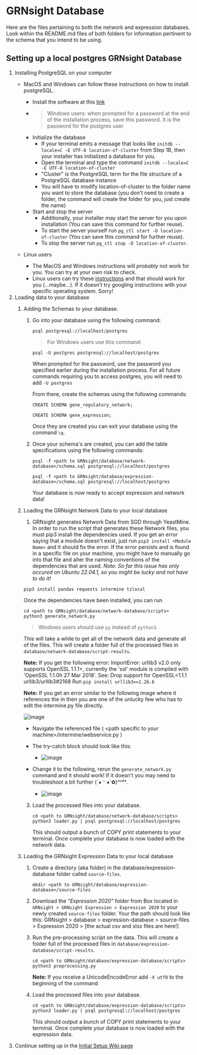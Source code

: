 # GRNsight Database
Here are the files pertaining to both the network and expression databases. Look within the README.md files of both folders for information pertinent to the schema that you intend to be using.
## Setting up a local postgres GRNsight Database
1. Installing PostgreSQL on your computer
    - MacOS and Windows can follow these instructions on how to install postgreSQL.
        - Install the software at this [link](https://www.postgresql.org/download/) 
        - > Windows users: when prompted for a password at the end of the installation process, save this password. It is the password for the postgres user
        - Initialize the database
           - If your terminal emits a message that looks like `initdb --locale=C -E UTF-8 location-of-cluster` from Step 1B, then your installer has initialized a database for you.
           - Open the terminal and type the command `initdb --locale=C -E UTF-8 location-of-cluster`
           - "Cluster" is the PostgreSQL term for the file structure of a PostgreSQL database instance
           - You will have to modify location-of-cluster to the folder name you want to store the database (you don't need to create a folder, the command will create the folder for you, just create the name)
        - Start and stop the server
            - Additionally, your installer may start the server for you upon installation (You can save this command for further reuse).
            - To start the server yourself run `pg_ctl start -D location-of-cluster` (You can save this command for further reuse).
            - To stop the server run `pg_ctl stop -D location-of-cluster`.
        
    - Linux users
      - The MacOS and Windows instructions will _probably_ not work for you. You can try at your own risk to check.
      - Linux users can try these [instructions](https://www.geeksforgeeks.org/install-postgresql-on-linux/) and that should work for you (...maybe...). If it doesn't try googling instructions with your specific operating system. Sorry!
2. Loading data to your database
    1. Adding the Schemas to your database.
        1. Go into your database using the following command: 
            
            ```
            psql postgresql://localhost/postgres
            ``` 
            
           > For Windows users use this command:
            ```
            psql -U postgres postgresql://localhost/postgres
            ```            
           When prompted for the password, use the password you specified earlier during the installation process. For all future commands requiring you to access postgres, you will need to add ```-U postgres ``` 

           From there, create the schemas using the following commands:
            
            ```
            CREATE SCHEMA gene_regulatory_network;
            ```
            
            ```
            CREATE SCHEMA gene_expression;
            ```
            
           Once they are created you can exit your database using the command `\q`.
         3. Once your schema's are created, you can add the table specifications using the following commands:
            
            ```
            psql -f <path to GRNsight/database/network-database>/schema.sql postgresql://localhost/postgres
            ```
            
            ```
            psql -f <path to GRNsight/database/expression-database>/schema.sql postgresql://localhost/postgres
            ```
            
            Your database is now ready to accept expression and network data!
            
    2. Loading the GRNsight Network Data to your local database
        1. GRNsight generates Network Data from SGD through YeastMine. In order to run the script that generates these Network files, you must pip3 install the dependencies used. If you get an error saying that a module doesn't exist, just run `pip3 install <Module Name>` and it should fix the error. If the error persists and is found in a specific file on your machine, you might have to manually go into that file and alter the naming conventions of the dependencies that are used. _Note: So far this issue has only occured on Ubuntu 22.04.1, so you might be lucky and not have to do it!_
        
          ```
          pip3 install pandas requests intermine tzlocal
          ```
          
          Once the dependencies have been installed, you can run
          ```
          cd <path to GRNsight/database/network-database/scripts>
          python3 generate_network.py
          ```
       > Windows users should use ```py``` instead of ```python3```.

       This will take a while to get all of the network data and generate all of the files. This will create a folder full of the processed files in `database/network-database/script-results`.

       **Note:** If you get the following error:
           ImportError: urllib3 v2.0 only supports OpenSSL 1.1.1+, currently the 'ssl' module is compiled with 'OpenSSL 1.1.0h 27 Mar 2018'. See: Drop support for OpenSSL<1.1.1 urllib3/urllib3#2168
           Run `pip install urllib3==1.26.6`


       **Note:** If you get an error similar to the following image where it references the in then you are one of the unlucky few who has to edit the intermine.py file directly.
          
        ![image](https://user-images.githubusercontent.com/21343072/213089777-dfe772bc-deca-4df7-816f-72703db24d1e.png)

          - Navigate the referenced file ( \<path specific to your machine>/intermine/webservice.py )
          
          - The try-catch block should look like this:
          
              - ![image](https://user-images.githubusercontent.com/21343072/213094796-c48f54da-b76c-4266-81fb-6aaef24a36c9.png)
              
          - Change it to the following, rerun the `generate_network.py` command and it should work! If it doesn't you may need to troubleshoot a bit further (´◕ ᵔ ◕`✿)*ᶜʳᶦᵉˢ*.
          
              - ![image](https://user-images.githubusercontent.com/21343072/213094984-bff2deb3-d26b-4809-83d6-6a6615b6e3cf.png)
       
        3. Load the processed files into your database.
        
            ```
            cd <path to GRNsight/database/network-database/scripts>
            python3 loader.py | psql postgresql://localhost/postgres
            ```
            
            This should output a bunch of COPY print statements to your terminal. Once complete your database is now loaded with the network data.
        
    4. Loading the GRNsight Expression Data to your local database
        1. Create a directory (aka folder) in the database/expression-database folder called `source-files`. 
        
            ```
            mkdir <path to GRNsight/database/expression-database>/source-files
            ```
        
        2. Download the _"Expression 2020"_ folder from Box located in `GRNsight > GRNsight Expression > Expression 2020` to your newly created `source-files` folder. Your the path should look like this: GRNsight > database > expression-database > source-files > Expression 2020 > [the actual csv and xlsx files are here!]
        3. Run the pre-processing script on the data. This will create a folder full of the processed files in `database/expression-database/script-results`.
        
            ```
            cd <path to GRNsight/database/expression-database/scripts>
            python3 preprocessing.py
            ```
  
            **Note:** If you receive a UnicodeEncodeError add `-X utf8` to the beginning of the command
           
        5. Load the processed files into your database. 
        
            ```
            cd <path to GRNsight/database/expression-database/scripts>
            python3 loader.py | psql postgresql://localhost/postgres
            ```
            
            This should output a bunch of COPY print statements to your terminal. Once complete your database is now loaded with the expression data.
3. Continue setting up in the [Initial Setup Wiki page](https://github.com/dondi/GRNsight/wiki/Initial-Setup)
